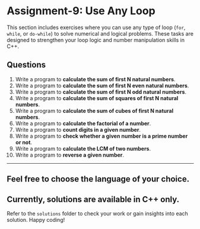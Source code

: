 # Assignment-9: Use Any Loop

This section includes exercises where you can use any type of loop (`for`, `while`, or `do-while`) to solve numerical and logical problems. These tasks are designed to strengthen your loop logic and number manipulation skills in C++.

## Questions

1. Write a program to **calculate the sum of first N natural numbers**.
2. Write a program to **calculate the sum of first N even natural numbers**.
3. Write a program to **calculate the sum of first N odd natural numbers**.
4. Write a program to **calculate the sum of squares of first N natural numbers**.
5. Write a program to **calculate the sum of cubes of first N natural numbers**.
6. Write a program to **calculate the factorial of a number**.
7. Write a program to **count digits in a given number**.
8. Write a program to **check whether a given number is a prime number or not**.
9. Write a program to **calculate the LCM of two numbers**.
10. Write a program to **reverse a given number**.

---

## Feel free to choose the language of your choice.

## Currently, solutions are available in C++ only.

Refer to the `solutions` folder to check your work or gain insights into each solution. Happy coding!